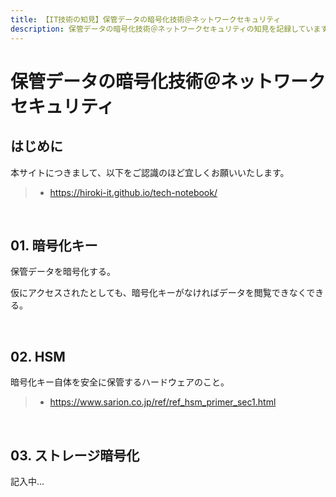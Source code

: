 ```yaml
---
title: 【IT技術の知見】保管データの暗号化技術＠ネットワークセキュリティ
description: 保管データの暗号化技術＠ネットワークセキュリティの知見を記録しています。
---
```


# 保管データの暗号化技術＠ネットワークセキュリティ

## はじめに

本サイトにつきまして、以下をご認識のほど宜しくお願いいたします。

> - https://hiroki-it.github.io/tech-notebook/

<br>

## 01. 暗号化キー

保管データを暗号化する。

仮にアクセスされたとしても、暗号化キーがなければデータを閲覧できなくできる。

<br>

## 02. HSM

暗号化キー自体を安全に保管するハードウェアのこと。

> - https://www.sarion.co.jp/ref/ref_hsm_primer_sec1.html

<br>

## 03. ストレージ暗号化

記入中...

<br>
